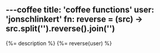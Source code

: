 ---coffee
title: 'coffee functions'
user: 'jonschlinkert'
fn:
  reverse = (src) ->
    src.split('').reverse().join('')
---
{%= description %}
{%= reverse(user) %}